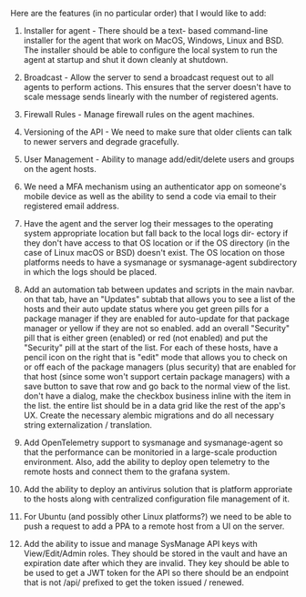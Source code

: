 Here are the features (in no particular order) that I would
like to add:

1.  Installer for agent - There should be a text-
    based command-line installer for the agent that
    work on MacOS, Windows, Linux and BSD.  The
    installer should be able to configure the
    local system to run the agent at startup and
    shut it down cleanly at shutdown.

2.  Broadcast - Allow the server to send a
    broadcast request out to all agents to
    perform actions.  This ensures that the
    server doesn't have to scale message
    sends linearly with the number of
    registered agents.

3.  Firewall Rules - Manage firewall rules
    on the agent machines.

4.  Versioning of the API - We need to make
    sure that older clients can talk to
    newer servers and degrade gracefully.

5.  User Management - Ability to manage
    add/edit/delete users and groups on
    the agent hosts.

6.  We need a MFA mechanism using an
    authenticator app on someone's
    mobile device as well as the ability
    to send a code via email to their
    registered email address.

7.  Have the agent and the server log
    their messages to the operating
    system appropriate location but
    fall back to the local logs dir-
    ectory if they don't have access
    to that OS location or if the
    OS directory (in the case of Linux
    macOS or BSD) doesn't exist.  The
    OS location on those platforms
    needs to have a sysmanage or
    sysmanage-agent subdirectory in
    which the logs should be placed.

8.  Add an automation tab between
    updates and scripts in the main
    navbar.  on that tab, have an
    "Updates" subtab that allows you
    to see a list of the hosts and
    their auto update status where
    you get green pills for a package
    manager if they are enabled for
    auto-update for that package
    manager or yellow if they are not
    so enabled.  add an overall
    "Security" pill that is either
    green (enabled) or red (not
    enabled) and put the "Security"
    pill at the start of the list.
    For each of these hosts, have
    a pencil icon on the right that
    is "edit" mode that allows you
    to check on or off each of the
    package managers (plus security)
    that are enabled for that host
    (since some won't support certain
    package managers) with a save
    button to save that row and go
    back to the normal view of the
    list.  don't have a dialog, make
    the checkbox business inline with
    the item in the list.  the entire
    list should be in a data grid
    like the rest of the app's UX.
    Create the necessary alembic
    migrations and do all necessary
    string externalization /
    translation.

9.  Add OpenTelemetry support to
    sysmanage and sysmanage-agent
    so that the performance can be
    monitoried in a large-scale
    production environment.  Also,
    add the ability to deploy
    open telemetry to the remote
    hosts and connect them to
    the grafana system.

10. Add the ability to deploy an
    antivirus solution that is
    platform approriate to the
    hosts along with centralized
    configuration file management
    of it.

11. For Ubuntu (and possibly other
    Linux platforms?) we need to
    be able to push a request to
    add a PPA to a remote host
    from a UI on the server.

12. Add the ability to issue and
    manage SysManage API keys with
    View/Edit/Admin roles.  They
    should be stored in the vault
    and have an expiration date
    after which they are invalid.
    They key should be able to be
    used to get a JWT token for
    the API so there should be
    an endpoint that is not /api/
    prefixed to get the token
    issued / renewed.
